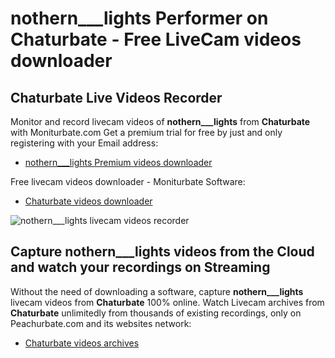 # nothern___lights Performer on Chaturbate - Free LiveCam videos downloader

## Chaturbate Live Videos Recorder

Monitor and record livecam videos of **nothern___lights** from **Chaturbate** with Moniturbate.com
Get a premium trial for free by just and only registering with your Email address:
* [nothern___lights Premium videos downloader](https://moniturbate.com/request-demo-licence-key.html)

Free livecam videos downloader - Moniturbate Software:
* [Chaturbate videos downloader](https://moniturbate.com/moniturbate-download-software.html)

![nothern___lights livecam videos recorder](https://peachurnet.com/templates/moniturbate-software.png)


## Capture nothern___lights videos from the Cloud and watch your recordings on Streaming

Without the need of downloading a software, capture **nothern___lights** livecam videos from **Chaturbate** 100% online.
Watch Livecam archives from **Chaturbate** unlimitedly from thousands of existing recordings, only on Peachurbate.com and its websites network:
* [Chaturbate videos archives](https://peachurnet.com/)